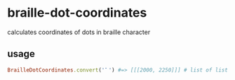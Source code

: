 braille-dot-coordinates
=======================

calculates coordinates of dots in braille character

## usage

```ruby
BrailleDotCoordinates.convert('⠁') #=> [[[2000, 2250]]] # list of list of [X, Y] in um
```
